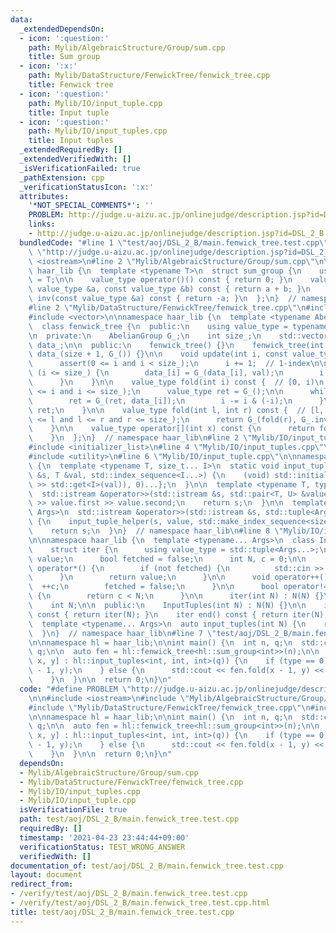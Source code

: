 ```yaml
---
data:
  _extendedDependsOn:
  - icon: ':question:'
    path: Mylib/AlgebraicStructure/Group/sum.cpp
    title: Sum group
  - icon: ':x:'
    path: Mylib/DataStructure/FenwickTree/fenwick_tree.cpp
    title: Fenwick tree
  - icon: ':question:'
    path: Mylib/IO/input_tuple.cpp
    title: Input tuple
  - icon: ':question:'
    path: Mylib/IO/input_tuples.cpp
    title: Input tuples
  _extendedRequiredBy: []
  _extendedVerifiedWith: []
  _isVerificationFailed: true
  _pathExtension: cpp
  _verificationStatusIcon: ':x:'
  attributes:
    '*NOT_SPECIAL_COMMENTS*': ''
    PROBLEM: http://judge.u-aizu.ac.jp/onlinejudge/description.jsp?id=DSL_2_B
    links:
    - http://judge.u-aizu.ac.jp/onlinejudge/description.jsp?id=DSL_2_B
  bundledCode: "#line 1 \"test/aoj/DSL_2_B/main.fenwick_tree.test.cpp\"\n#define PROBLEM\
    \ \"http://judge.u-aizu.ac.jp/onlinejudge/description.jsp?id=DSL_2_B\"\n\n#include\
    \ <iostream>\n#line 2 \"Mylib/AlgebraicStructure/Group/sum.cpp\"\n\nnamespace\
    \ haar_lib {\n  template <typename T>\n  struct sum_group {\n    using value_type\
    \ = T;\n\n    value_type operator()() const { return 0; }\n    value_type operator()(const\
    \ value_type &a, const value_type &b) const { return a + b; }\n    value_type\
    \ inv(const value_type &a) const { return -a; }\n  };\n}  // namespace haar_lib\n\
    #line 2 \"Mylib/DataStructure/FenwickTree/fenwick_tree.cpp\"\n#include <cassert>\n\
    #include <vector>\n\nnamespace haar_lib {\n  template <typename AbelianGroup>\n\
    \  class fenwick_tree {\n  public:\n    using value_type = typename AbelianGroup::value_type;\n\
    \n  private:\n    AbelianGroup G_;\n    int size_;\n    std::vector<value_type>\
    \ data_;\n\n  public:\n    fenwick_tree() {}\n    fenwick_tree(int size) : size_(size),\
    \ data_(size + 1, G_()) {}\n\n    void update(int i, const value_type &val) {\n\
    \      assert(0 <= i and i < size_);\n      i += 1;  // 1-index\n\n      while\
    \ (i <= size_) {\n        data_[i] = G_(data_[i], val);\n        i += i & (-i);\n\
    \      }\n    }\n\n    value_type fold(int i) const {  // [0, i)\n      assert(0\
    \ <= i and i <= size_);\n      value_type ret = G_();\n\n      while (i > 0) {\n\
    \        ret = G_(ret, data_[i]);\n        i -= i & (-i);\n      }\n\n      return\
    \ ret;\n    }\n\n    value_type fold(int l, int r) const {  // [l, r)\n      assert(0\
    \ <= l and l <= r and r <= size_);\n      return G_(fold(r), G_.inv(fold(l)));\n\
    \    }\n\n    value_type operator[](int x) const {\n      return fold(x, x + 1);\n\
    \    }\n  };\n}  // namespace haar_lib\n#line 2 \"Mylib/IO/input_tuples.cpp\"\n\
    #include <initializer_list>\n#line 4 \"Mylib/IO/input_tuples.cpp\"\n#include <tuple>\n\
    #include <utility>\n#line 6 \"Mylib/IO/input_tuple.cpp\"\n\nnamespace haar_lib\
    \ {\n  template <typename T, size_t... I>\n  static void input_tuple_helper(std::istream\
    \ &s, T &val, std::index_sequence<I...>) {\n    (void) std::initializer_list<int>{(void(s\
    \ >> std::get<I>(val)), 0)...};\n  }\n\n  template <typename T, typename U>\n\
    \  std::istream &operator>>(std::istream &s, std::pair<T, U> &value) {\n    s\
    \ >> value.first >> value.second;\n    return s;\n  }\n\n  template <typename...\
    \ Args>\n  std::istream &operator>>(std::istream &s, std::tuple<Args...> &value)\
    \ {\n    input_tuple_helper(s, value, std::make_index_sequence<sizeof...(Args)>());\n\
    \    return s;\n  }\n}  // namespace haar_lib\n#line 8 \"Mylib/IO/input_tuples.cpp\"\
    \n\nnamespace haar_lib {\n  template <typename... Args>\n  class InputTuples {\n\
    \    struct iter {\n      using value_type = std::tuple<Args...>;\n      value_type\
    \ value;\n      bool fetched = false;\n      int N, c = 0;\n\n      value_type\
    \ operator*() {\n        if (not fetched) {\n          std::cin >> value;\n  \
    \      }\n        return value;\n      }\n\n      void operator++() {\n      \
    \  ++c;\n        fetched = false;\n      }\n\n      bool operator!=(iter &) const\
    \ {\n        return c < N;\n      }\n\n      iter(int N) : N(N) {}\n    };\n\n\
    \    int N;\n\n  public:\n    InputTuples(int N) : N(N) {}\n\n    iter begin()\
    \ const { return iter(N); }\n    iter end() const { return iter(N); }\n  };\n\n\
    \  template <typename... Args>\n  auto input_tuples(int N) {\n    return InputTuples<Args...>(N);\n\
    \  }\n}  // namespace haar_lib\n#line 7 \"test/aoj/DSL_2_B/main.fenwick_tree.test.cpp\"\
    \n\nnamespace hl = haar_lib;\n\nint main() {\n  int n, q;\n  std::cin >> n >>\
    \ q;\n\n  auto fen = hl::fenwick_tree<hl::sum_group<int>>(n);\n\n  for (auto [type,\
    \ x, y] : hl::input_tuples<int, int, int>(q)) {\n    if (type == 0) {\n      fen.update(x\
    \ - 1, y);\n    } else {\n      std::cout << fen.fold(x - 1, y) << std::endl;\n\
    \    }\n  }\n\n  return 0;\n}\n"
  code: "#define PROBLEM \"http://judge.u-aizu.ac.jp/onlinejudge/description.jsp?id=DSL_2_B\"\
    \n\n#include <iostream>\n#include \"Mylib/AlgebraicStructure/Group/sum.cpp\"\n\
    #include \"Mylib/DataStructure/FenwickTree/fenwick_tree.cpp\"\n#include \"Mylib/IO/input_tuples.cpp\"\
    \n\nnamespace hl = haar_lib;\n\nint main() {\n  int n, q;\n  std::cin >> n >>\
    \ q;\n\n  auto fen = hl::fenwick_tree<hl::sum_group<int>>(n);\n\n  for (auto [type,\
    \ x, y] : hl::input_tuples<int, int, int>(q)) {\n    if (type == 0) {\n      fen.update(x\
    \ - 1, y);\n    } else {\n      std::cout << fen.fold(x - 1, y) << std::endl;\n\
    \    }\n  }\n\n  return 0;\n}\n"
  dependsOn:
  - Mylib/AlgebraicStructure/Group/sum.cpp
  - Mylib/DataStructure/FenwickTree/fenwick_tree.cpp
  - Mylib/IO/input_tuples.cpp
  - Mylib/IO/input_tuple.cpp
  isVerificationFile: true
  path: test/aoj/DSL_2_B/main.fenwick_tree.test.cpp
  requiredBy: []
  timestamp: '2021-04-23 23:44:44+09:00'
  verificationStatus: TEST_WRONG_ANSWER
  verifiedWith: []
documentation_of: test/aoj/DSL_2_B/main.fenwick_tree.test.cpp
layout: document
redirect_from:
- /verify/test/aoj/DSL_2_B/main.fenwick_tree.test.cpp
- /verify/test/aoj/DSL_2_B/main.fenwick_tree.test.cpp.html
title: test/aoj/DSL_2_B/main.fenwick_tree.test.cpp
---
```

